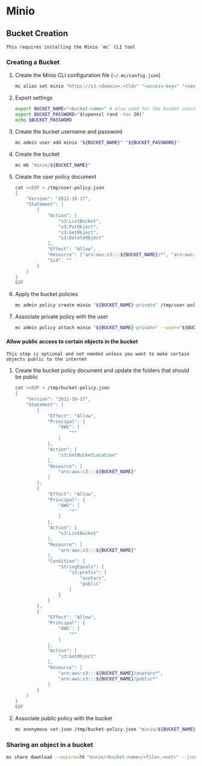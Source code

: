 # Minio

## Bucket Creation

```admonish info
This requires installing the Minio `mc` CLI tool
```

### Creating a Bucket

1. Create the Minio CLI configuration file (`~/.mc/config.json`)

    ```sh
    mc alias set minio "https://s3.<domain>.<tld>" "<access-key>" "<secret-key>"
    ```

2. Export settings

    ```sh
    export BUCKET_NAME="<bucket-name>" # also used for the bucket username
    export BUCKET_PASSWORD="$(openssl rand -hex 20)"
    echo $BUCKET_PASSWORD
    ```

3. Create the bucket username and password

    ```sh
    mc admin user add minio "${BUCKET_NAME}" "${BUCKET_PASSWORD}"
    ```

4. Create the bucket

    ```sh
    mc mb "minio/${BUCKET_NAME}"
    ```

5. Create the user policy document

    ```sh
    cat <<EOF > /tmp/user-policy.json
    {
        "Version": "2012-10-17",
        "Statement": [
            {
                "Action": [
                    "s3:ListBucket",
                    "s3:PutObject",
                    "s3:GetObject",
                    "s3:DeleteObject"
                ],
                "Effect": "Allow",
                "Resource": ["arn:aws:s3:::${BUCKET_NAME}/*", "arn:aws:s3:::${BUCKET_NAME}"],
                "Sid": ""
            }
        ]
    }
    EOF
    ```

6. Apply the bucket policies

    ```sh
    mc admin policy create minio "${BUCKET_NAME}-private" /tmp/user-policy.json
    ```

7. Associate private policy with the user

    ```sh
    mc admin policy attach minio "${BUCKET_NAME}-private" --user="${BUCKET_NAME}"
    ```

#### Allow public access to certain objects in the bucket

```admonish info
This step is optional and not needed unless you want to make certain objects public to the internet
```

1. Create the bucket policy document and update the folders that should be public

    ```sh
    cat <<EOF > /tmp/bucket-policy.json
    {
        "Version": "2012-10-17",
        "Statement": [
            {
                "Effect": "Allow",
                "Principal": {
                    "AWS": [
                        "*"
                    ]
                },
                "Action": [
                    "s3:GetBucketLocation"
                ],
                "Resource": [
                    "arn:aws:s3:::${BUCKET_NAME}"
                ]
            },
            {
                "Effect": "Allow",
                "Principal": {
                    "AWS": [
                        "*"
                    ]
                },
                "Action": [
                    "s3:ListBucket"
                ],
                "Resource": [
                    "arn:aws:s3:::${BUCKET_NAME}"
                ],
                "Condition": {
                    "StringEquals": {
                        "s3:prefix": [
                            "avatars",
                            "public"
                        ]
                    }
                }
            },
            {
                "Effect": "Allow",
                "Principal": {
                    "AWS": [
                        "*"
                    ]
                },
                "Action": [
                    "s3:GetObject"
                ],
                "Resource": [
                    "arn:aws:s3:::${BUCKET_NAME}/avatars*",
                    "arn:aws:s3:::${BUCKET_NAME}/public*"
                ]
            }
        ]
    }
    EOF
    ```

2. Associate public policy with the bucket

    ```sh
    mc anonymous set-json /tmp/bucket-policy.json "minio/${BUCKET_NAME}"
    ```

### Sharing an object in a bucket

```sh
mc share download --expire=7d "minio/<bucket-name>/<file>.<ext>" --json  | jq -r .share | pbcopy
```
